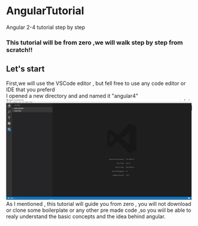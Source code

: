 # AngularTutorial
Angular 2-4 tutorial step by step

### This tutorial will be from zero ,we will walk step by step from scratch!!

## Let's start 
First,we will use the VSCode  editor , but fell free to use any code editor or IDE that you preferd
<br>
I opened a new directory and and named it "angular4"
<br>
<img width="900" src="https://github.com/DotanTalitman/AngularTutorial/blob/master/Capture1.JPG"/>
<br>
As I mentioned , this tutorial will guide you from zero , you will not download or clone some boilerplate or any other pre made code ,so you wiil be able to realy understand the basic concepts and the idea behind angular.



